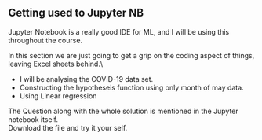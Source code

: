 ## Getting used to Jupyter NB

Jupyter Notebook is a really good IDE for ML, and I will be using this throughout the course.

In this section we are just going to get a grip on the coding aspect of things, leaving Excel sheets behind.\

- I will be analysing the COVID-19 data set. 
- Constructing the hypotheseis function using only month of may data.
- Using Linear regression

The Question along with the whole solution is mentioned in the Jupyter notebook itself.<br/>
Download the file and try it your self.

